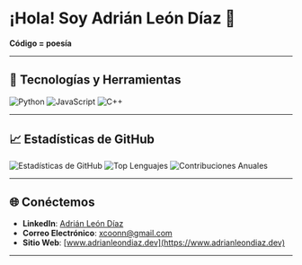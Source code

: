 # ¡Hola! Soy Adrián León Díaz 👋


**Código = poesía**

---

## 🚀 Tecnologías y Herramientas

![Python](https://img.shields.io/badge/-Python-3776AB?style=flat-square&logo=python)
![JavaScript](https://img.shields.io/badge/-JavaScript-F7DF1E?style=flat-square&logo=javascript)
![C++](https://img.shields.io/badge/-C++-00599C?style=flat-square&logo=cplusplus)


---

## 📈 Estadísticas de GitHub

![Estadísticas de GitHub](https://github-readme-stats.vercel.app/api?username=AdrianLeonDiaz&show_icons=true&count_private=true&hide=prs&theme=radical)
![Top Lenguajes](https://github-readme-stats.vercel.app/api/top-langs/?username=AdrianLeonDiaz&layout=compact&theme=radical)
![Contribuciones Anuales](https://github-readme-streak-stats.herokuapp.com/?user=AdrianLeonDiaz&theme=radical)

---

## 🌐 Conéctemos

- **LinkedIn**: [Adrián León Díaz](https://www.linkedin.com/in/adrianleondiaz)
- **Correo Electrónico**: xcoonn@gmail.com
- **Sitio Web**: [www.adrianleondiaz.dev](https://www.adrianleondiaz.dev)

---


